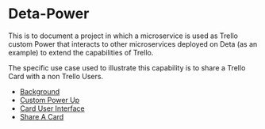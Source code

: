 # Deta-Power
This is to document a project in which a microservice is used as Trello custom Power that interacts to other microservices deployed on Deta (as an example) to extend the capabilities of Trello.

The specific use case used to illustrate this capability is to share a Trello Card with a non Trello Users.

- [Background](https://github.com/xu2xulim/Deta-Power/blob/f81d127080eaa09d5d3628db300246305e4160d4/Background.md)
- [Custom Power Up](https://github.com/xu2xulim/Deta-Power/blob/f81d127080eaa09d5d3628db300246305e4160d4/Custom%20Power%20Up.md)
- [Card User Interface](https://github.com/xu2xulim/Deta-Power/blob/f81d127080eaa09d5d3628db300246305e4160d4/Card%20User%20Interface.md)
- [Share A Card](https://github.com/xu2xulim/Deta-Power/blob/f81d127080eaa09d5d3628db300246305e4160d4/Share%20a%20card.md)

